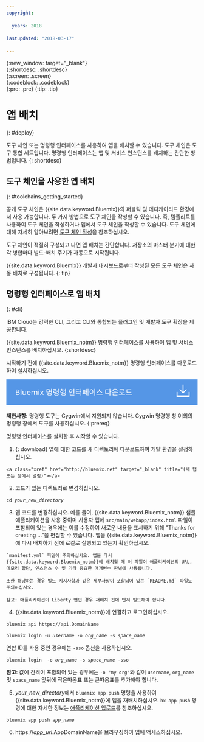 ```yaml
---
copyright:

  years: 2018

lastupdated: "2018-03-17"

---
```


{:new_window: target="_blank"}  
{:shortdesc: .shortdesc}  
{:screen: .screen}  
{:codeblock: .codeblock}  
{:pre: .pre}
{:tip: .tip}

# 앱 배치
{: #deploy}

도구 체인 또는 명령행 인터페이스를 사용하여 앱을 배치할 수 있습니다. 도구 체인은 도구 통합 세트입니다. 명령행 인터페이스는 앱 및 서비스 인스턴스를 배치하는 간단한 방법입니다.
{: shortdesc}

## 도구 체인을 사용한 앱 배치
{: #toolchains_getting_started}

공개 도구 체인은 {{site.data.keyword.Bluemix}}의 퍼블릭 및 데디케이티드 환경에서 사용 가능합니다. 두 가지 방법으로 도구 체인을 작성할 수 있습니다. 즉, 템플리트를 사용하여 도구 체인을 작성하거나 앱에서 도구 체인을 작성할 수 있습니다. 도구 체인에 대해 자세히 알아보려면 [도구 체인 작성](../services/ContinuousDelivery/toolchains_working.html#toolchains_getting_started)을 참조하십시오.

도구 체인이 적절히 구성되고 나면 앱 배치는 간단합니다. 저장소의 마스터 분기에 대한 각 병합마다 빌드-배치 주기가 자동으로 시작됩니다.

{{site.data.keyword.Bluemix}} 개발자 대시보드로부터 작성된 모든 도구 체인은 자동 배치로 구성됩니다.
{: tip}

## 명령행 인터페이스로 앱 배치
{: #cli}

IBM Cloud는 강력한 CLI, 그리고 CLI와 통합되는 플러그인 및 개발자 도구 확장을 제공합니다.

{{site.data.keyword.Bluemix_notm}} 명령행 인터페이스를 사용하여 앱 및 서비스 인스턴스를 배치하십시오.
{:shortdesc}

시작하기 전에 {{site.data.keyword.Bluemix_notm}} 명령행 인터페이스를 다운로드하여 설치하십시오.

<p>
<a class="xref" href="https://clis.ng.bluemix.net" target="_blank" title="(새 탭 또는 창에서 열림)"><img class="image" src="images/btn_bx_commandline.svg" alt="Bluemix 명령행 인터페이스 다운로드" /> </a>
</p>

**제한사항:** 명령행 도구는 Cygwin에서 지원되지 않습니다. Cygwin 명령행 창 이외의 명령행 창에서 도구를 사용하십시오.
{:prereq}

명령행 인터페이스를 설치한 후 시작할 수 있습니다.

  1. {: download} 앱에 대한 코드를 새 디렉토리에 다운로드하여 개발 환경을 설정하십시오.

    <a class="xref" href="http://bluemix.net" target="_blank" title="(새 탭 또는 창에서 열림)"></a>

  2. 코드가 있는 디렉토리로 변경하십시오.

  <pre class="pre"><code class="hljs">cd <var class="keyword varname">your_new_directory</var></code></pre>

  3.  앱 코드를 변경하십시오. 예를 들어, {{site.data.keyword.Bluemix_notm}} 샘플 애플리케이션을 사용 중이며 사용자 앱에 `src/main/webapp/index.html` 파일이 포함되어 있는 경우에는 이를 수정하여 새로운 내용을 표시하기 위해 "Thanks for creating ..."을 편집할 수 있습니다. 앱을 {{site.data.keyword.Bluemix_notm}}에 다시 배치하기 전에 로컬로 실행되고 있는지 확인하십시오.

    `manifest.yml` 파일에 주의하십시오. 앱을 다시 {{site.data.keyword.Bluemix_notm}}에 배치할 때 이 파일이 애플리케이션의 URL, 메모리 할당, 인스턴스 수 및 기타 중요한 매개변수 판별에 사용됩니다.

    또한 해당하는 경우 빌드 지시사항과 같은 세부사항이 포함되어 있는 `README.md` 파일도 주의하십시오.

    참고: 애플리케이션이 Liberty 앱인 경우 재배치 전에 먼저 빌드해야 합니다.

  4. {{site.data.keyword.Bluemix_notm}}에 연결하고 로그인하십시오.

  <pre class="pre"><code class="hljs">bluemix api https://api.<span class="keyword" data-hd-keyref="DomainName">DomainName</span></code></pre>

  <pre class="pre"><code class="hljs">bluemix login -u <var class="keyword varname" data-hd-keyref="user_ID">username</var> -o <var class="keyword varname" data-hd-keyref="org_name">org_name</var> -s <var class="keyword varname" data-hd-keyref="space_name">space_name</var></code></pre>

  연합 ID를 사용 중인 경우에는 `-sso` 옵션을 사용하십시오.

  <pre class="pre"><code class="hljs">bluemix login  -o <var class="keyword varname" data-hd-keyref="org_name">org_name</var> -s <var class="keyword varname" data-hd-keyref="space_name">space_name</var> -sso</code></pre>

  **참고**: 값에 간격이 포함되어 있는 경우에는 `-o "my org"`와 같이 `username`, `org_name` 및 `space_name` 앞뒤에 작은따옴표 또는 큰따옴표를 추가해야 합니다.

  5. <var class="keyword varname">your_new_directory</var>에서 `bluemix app push` 명령을 사용하여 {{site.data.keyword.Bluemix_notm}}에 앱을 재배치하십시오. `bx app push` 명령에 대한 자세한 정보는 [애플리케이션 업로드](/docs/starters/upload_app.html)를 참조하십시오.

  <pre class="pre"><code class="hljs">bluemix app push <var class="keyword varname" data-hd-keyref="app_name">app_name</var></code></pre>

  6. https://<var class="keyword varname" data-hd-keyref="app_url">app_url</var>.<span class="keyword" data-hd-keyref="APPDomain">AppDomainName</span>을 브라우징하여 앱에 액세스하십시오.
